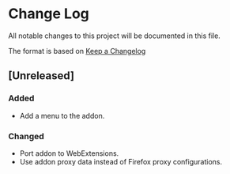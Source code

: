 # Change Log
All notable changes to this project will be documented in this file.

The format is based on [Keep a Changelog](http://keepachangelog.com/en/1.0.0/)

## [Unreleased]
### Added
- Add a menu to the addon.

### Changed
- Port addon to WebExtensions.
- Use addon proxy data instead of Firefox proxy configurations.
